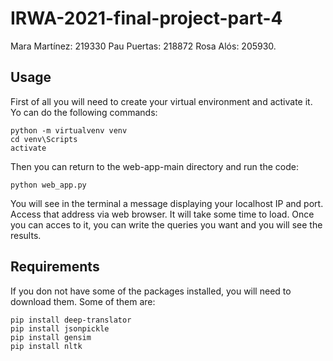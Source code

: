 # IRWA-2021-final-project-part-4
Mara Martínez: 219330 Pau Puertas: 218872 Rosa Alós: 205930.

## Usage
First of all you will need to create your virtual environment and activate it. Yo can do the following commands:
```
python -m virtualvenv venv
cd venv\Scripts
activate
```

Then you can return to the web-app-main directory and run the code:
```
python web_app.py
```
You will see in the terminal a message displaying your localhost IP and port. Access that address via web browser. It will take some time to load. Once you can acces to it, you can write the queries you want and you will see the results.


## Requirements
If you don not have some of the packages installed, you will need to download them. Some of them are:
```
pip install deep-translator
pip install jsonpickle
pip install gensim
pip install nltk
```
